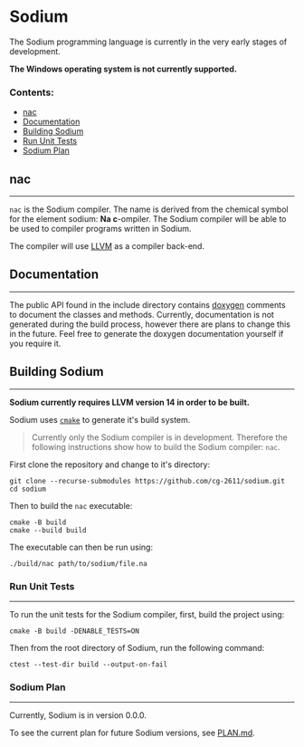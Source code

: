# Sodium
The Sodium programming language is currently in the very early stages of development.

**The Windows operating system is not currently supported.**

### Contents:
- [nac](#nac)
- [Documentation](#documentation)
- [Building Sodium](#building-sodium)
- [Run Unit Tests](#run-unit-tests)
- [Sodium Plan](#sodium-plan)

## nac
---
`nac` is the Sodium compiler. The name is derived from the chemical symbol for the element sodium: **Na c**-ompiler. The Sodium compiler will be able to be used to compiler programs written in Sodium.

The compiler will use [LLVM](https://github.com/llvm/llvm-project) as a compiler back-end.

## Documentation
---
The public API found in the include directory contains [doxygen](https://doxygen.nl/) comments to document the classes and methods.
Currently, documentation is not generated during the build process, however there are plans to change this in the future.
Feel free to generate the doxygen documentation yourself if you require it.

## Building Sodium
---
**Sodium currently requires LLVM version 14 in order to be built.**

Sodium uses [`cmake`](https://cmake.org/) to generate it's build system.

> Currently only the Sodium compiler is in development. Therefore the following instructions show how to build the Sodium compiler: `nac`.

First clone the repository and change to it's directory:
```
git clone --recurse-submodules https://github.com/cg-2611/sodium.git
cd sodium
```
Then to build the `nac` executable:
```
cmake -B build
cmake --build build
```
The executable can then be run using:
```
./build/nac path/to/sodium/file.na
```

### Run Unit Tests
---
To run the unit tests for the Sodium compiler, first, build the project using:
```
cmake -B build -DENABLE_TESTS=ON
```
Then from the root directory of Sodium, run the following command:
```
ctest --test-dir build --output-on-fail
```

### Sodium Plan
---
Currently, Sodium is in version 0.0.0.

To see the current plan for future Sodium versions, see [PLAN.md](./PLAN.md).
